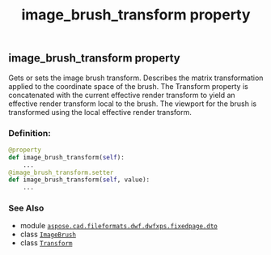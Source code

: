 ﻿---
title: image_brush_transform property
second_title: Aspose.CAD for Python via .NET API References
description: 
type: docs
weight: 30
url: /python-net/aspose.cad.fileformats.dwf.dwfxps.fixedpage.dto/imagebrush/image_brush_transform/
is_root: false
---

## image_brush_transform property


Gets or sets the image brush transform.
Describes the matrix transformation applied to the coordinate space of the brush.
The Transform property is concatenated with the current effective render
transform to yield an effective render transform local to the brush.
The viewport for the brush is transformed using the local effective render transform.
### Definition:
```python
@property
def image_brush_transform(self):
    ...
@image_brush_transform.setter
def image_brush_transform(self, value):
    ...
```

### See Also
* module [`aspose.cad.fileformats.dwf.dwfxps.fixedpage.dto`](../../)
* class [`ImageBrush`](/cad/python-net/aspose.cad.fileformats.dwf.dwfxps.fixedpage.dto/imagebrush)
* class [`Transform`](/cad/python-net/aspose.cad.fileformats.dwf.dwfxps.fixedpage.dto/transform)
